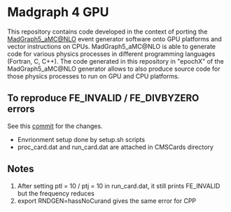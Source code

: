 # Madgraph 4 GPU

This repository contains code developed in the context of porting the [MadGraph5_aMC@NLO](https://cp3.irmp.ucl.ac.be/projects/madgraph/) event generator software onto GPU platforms and vector instructions on CPUs. MadGraph5_aMC@NLO is able to generate code for various physics processes in different programming languages (Fortran, C, C++). The code generated in this repository in "epochX" of the MadGraph5_aMC@NLO generator allows to also produce source code for those physics processes to run on GPU and CPU platforms. 

## To reproduce FE_INVALID / FE_DIVBYZERO errors
See this [commit](https://github.com/madgraph5/madgraph4gpu/compare/master...choij1589:madgraph4gpu:dev_cms_integration) for the changes.
- Envrionment setup done by setup.sh scripts
- proc_card.dat and run_card.dat are attached in CMSCards directory

## Notes
1. After setting ptl = 10 / ptj = 10 in run_card.dat, it still prints FE_INVALID but the frequency reduces
2. export RNDGEN=hassNoCurand gives the same error for CPP 

